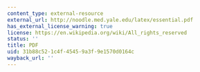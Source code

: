 ```yaml
---
content_type: external-resource
external_url: http://noodle.med.yale.edu/latex/essential.pdf
has_external_license_warning: true
license: https://en.wikipedia.org/wiki/All_rights_reserved
status: ''
title: PDF
uid: 31b88c52-1c4f-4545-9a3f-9e1570d0164c
wayback_url: ''
---
```

